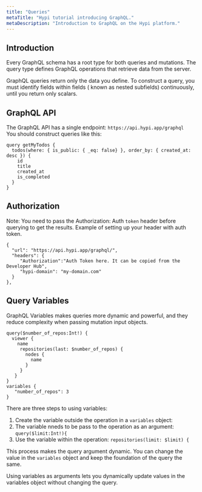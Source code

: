 ```yaml
---
title: "Queries"
metaTitle: "Hypi tutorial introducing GraphQL."
metaDescription: "Introduction to GraphQL on the Hypi platform."
---
```

## Introduction
Every GraphQL schema has a root type for both queries and mutations. The query type defines GraphQL operations that retrieve data from the server.
  
GraphQL queries return only the data you define. To construct a query, you must identify fields within fields ( known as nested subfields) continuously, until you return only scalars.

## GraphQL API

The GraphQL API has a single endpoint: `https://api.hypi.app/graphql`                            
You should construct queries like this:

    query getMyTodos {
      todos(where: { is_public: { _eq: false} }, order_by: { created_at: desc }) {
        id
        title
        created_at
        is_completed
      }
    }
    
## Authorization
Note: You need to pass the Authorization: Auth `token` header before querying to get the results. Example of setting up your header with auth token.


    {
      "url": "https://api.hypi.app/graphql/",
      "headers": {
         "Authorization":"Auth Token here. It can be copied from the Developer Hub",
         "hypi-domain": "my-domain.com"
      }
    },
    

## Query Variables

GraphQL Variables makes queries more dynamic and powerful, and they reduce complexity when passing mutation input objects.

    query($number_of_repos:Int!) {
      viewer {
        name
         repositories(last: $number_of_repos) {
           nodes {
             name
           }
         }
       }
    }
    variables {
       "number_of_repos": 3
    }


There are three steps to using variables:

1. Create the variable outside the operation in a `variables` object:
2.  The variable nneds to be pass to the operation as an argument:
 ` query($limit:Int!){ `  
3. Use the variable within the operation:
   `repositories(limit: $limit) {`

This process makes the query argument dynamic. You can  change the value in the `variables` object and keep the foundation of the query the same.

Using variables as arguments lets you dynamically update values in the variables object without changing the query.
